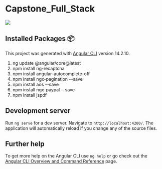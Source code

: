 # Capstone_Full_Stack



<a href="https://cdn.discordapp.com/attachments/1062060184379347096/1096487899618345131/preview.png"><img src="https://cdn.discordapp.com/attachments/1062060184379347096/1096434524327518218/image.png"></a>

## Installed Packages 📦

This project was generated with [Angular CLI](https://github.com/angular/angular-cli) version 14.2.10.

 1.  ng update @angular/core@latest 
 2.  npm install ng-recaptcha 
 3.  npm install angular-autocomplete-off
 4.  npm install ngx-pagination --save 
 5.  npm install aos --save
 6.  npm install ngx-paypal --save
 7.  npm install jspdf

## Development server

Run `ng serve` for a dev server. Navigate to `http://localhost:4200/`. The application will automatically reload if you change any of the source files.

## Further help

To get more help on the Angular CLI use `ng help` or go check out the [Angular CLI Overview and Command Reference](https://angular.io/cli) page.
